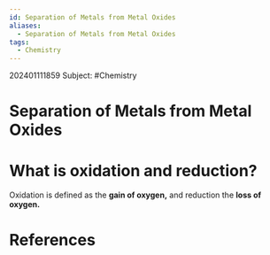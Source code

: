 ```yaml
---
id: Separation of Metals from Metal Oxides
aliases:
  - Separation of Metals from Metal Oxides
tags:
  - Chemistry
---
```

202401111859
Subject: #Chemistry


# Separation of Metals from Metal Oxides

# What is oxidation and reduction?

Oxidation is defined as the **gain of oxygen,** and reduction the **loss of oxygen.** 




# **References**
